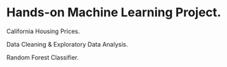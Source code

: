 # Hands-on Machine Learning Project.
California Housing Prices.

Data Cleaning & Exploratory Data Analysis.

Random Forest Classifier.
